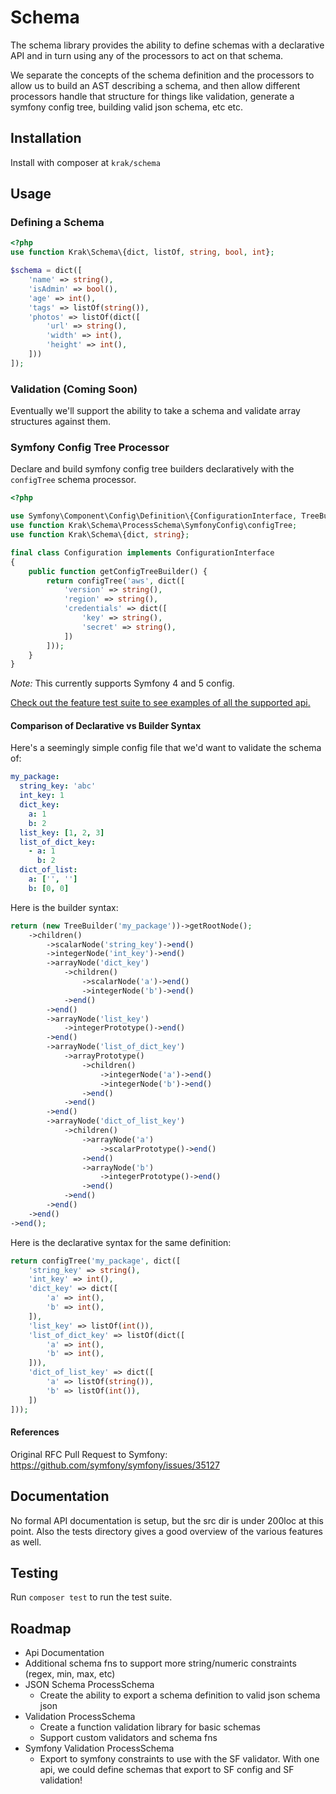 # Schema

The schema library provides the ability to define schemas with a declarative API and in turn using any of the processors to act on that schema.

We separate the concepts of the schema definition and the processors to allow us to build an AST describing a schema, and then allow different processors handle that structure for things like validation, generate a symfony config tree, building valid json schema, etc etc.

## Installation

Install with composer at `krak/schema`

## Usage

### Defining a Schema

```php
<?php
use function Krak\Schema\{dict, listOf, string, bool, int};

$schema = dict([
    'name' => string(),
    'isAdmin' => bool(),
    'age' => int(),
    'tags' => listOf(string()),
    'photos' => listOf(dict([
        'url' => string(),
        'width' => int(),
        'height' => int(),
    ]))
]);
```

### Validation (Coming Soon)

Eventually we'll support the ability to take a schema and validate array structures against them.

### Symfony Config Tree Processor

Declare and build symfony config tree builders declaratively with the `configTree` schema processor.

```php
<?php

use Symfony\Component\Config\Definition\{ConfigurationInterface, TreeBuilder};
use function Krak\Schema\ProcessSchema\SymfonyConfig\configTree;
use function Krak\Schema\{dict, string};

final class Configuration implements ConfigurationInterface
{
    public function getConfigTreeBuilder() {
        return configTree('aws', dict([
            'version' => string(),
            'region' => string(),
            'credentials' => dict([
                'key' => string(),
                'secret' => string(),
            ])
        ]));
    }
}
```

*Note:* This currently supports Symfony 4 and 5 config.

[Check out the feature test suite to see examples of all the supported api.](test/feature/SymfonyConfigTest.php)

#### Comparison of Declarative vs Builder Syntax

Here's a seemingly simple config file that we'd want to validate the schema of:

```yaml
my_package:
  string_key: 'abc'
  int_key: 1
  dict_key:
    a: 1
    b: 2
  list_key: [1, 2, 3]
  list_of_dict_key:
    - a: 1
      b: 2
  dict_of_list:
    a: ['', '']
    b: [0, 0]
```

Here is the builder syntax:

```php
return (new TreeBuilder('my_package'))->getRootNode();
    ->children()
        ->scalarNode('string_key')->end()
        ->integerNode('int_key')->end()
        ->arrayNode('dict_key')
            ->children()
                ->scalarNode('a')->end()
                ->integerNode('b')->end()
            ->end()
        ->end()
        ->arrayNode('list_key')
            ->integerPrototype()->end()
        ->end()
        ->arrayNode('list_of_dict_key')
            ->arrayPrototype()
                ->children()
                    ->integerNode('a')->end()
                    ->integerNode('b')->end()
                ->end()
            ->end()
        ->end()
        ->arrayNode('dict_of_list_key')
            ->children()
                ->arrayNode('a')
                    ->scalarPrototype()->end()
                ->end()
                ->arrayNode('b')
                    ->integerPrototype()->end()
                ->end()
            ->end()
        ->end()
    ->end()
->end();
```

Here is the declarative syntax for the same definition:

```php
return configTree('my_package', dict([
    'string_key' => string(),
    'int_key' => int(),
    'dict_key' => dict([
        'a' => int(),
        'b' => int(),
    ]),
    'list_key' => listOf(int()),
    'list_of_dict_key' => listOf(dict([
        'a' => int(),
        'b' => int(),
    ])),
    'dict_of_list_key' => dict([
        'a' => listOf(string()),
        'b' => listOf(int()),
    ])
]));
```

#### References

Original RFC Pull Request to Symfony: https://github.com/symfony/symfony/issues/35127

## Documentation

No formal API documentation is setup, but the src dir is under 200loc at this point. Also the tests directory gives a good overview of the various features as well.

## Testing

Run `composer test` to run the test suite.

## Roadmap

- Api Documentation
- Additional schema fns to support more string/numeric constraints (regex, min, max, etc)
- JSON Schema ProcessSchema
  - Create the ability to export a schema definition to valid json schema json
- Validation ProcessSchema
  - Create a function validation library for basic schemas
  - Support custom validators and schema fns
- Symfony Validation ProcessSchema
  - Export to symfony constraints to use with the SF validator. With one api, we could define schemas that export to SF config and SF validation!
